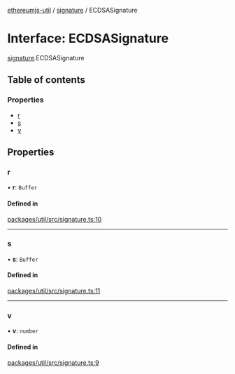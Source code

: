 [ethereumjs-util](../README.md) / [signature](../modules/signature.md) / ECDSASignature

# Interface: ECDSASignature

[signature](../modules/signature.md).ECDSASignature

## Table of contents

### Properties

- [r](signature.ecdsasignature.md#r)
- [s](signature.ecdsasignature.md#s)
- [v](signature.ecdsasignature.md#v)

## Properties

### r

• **r**: `Buffer`

#### Defined in

[packages/util/src/signature.ts:10](https://github.com/ethereumjs/ethereumjs-monorepo/blob/master/packages/util/src/signature.ts#L10)

___

### s

• **s**: `Buffer`

#### Defined in

[packages/util/src/signature.ts:11](https://github.com/ethereumjs/ethereumjs-monorepo/blob/master/packages/util/src/signature.ts#L11)

___

### v

• **v**: `number`

#### Defined in

[packages/util/src/signature.ts:9](https://github.com/ethereumjs/ethereumjs-monorepo/blob/master/packages/util/src/signature.ts#L9)
